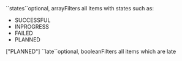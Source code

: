 <tr><td>``states``</td><td>optional, array</td><td>Filters all items with states such as:<ul><li>SUCCESSFUL</li><li>INPROGRESS</li><li>FAILED</li><li>PLANNED</li></ul>
</td><td>["PLANNED"]</td><td></td></tr>
<tr><td>``late``</td><td>optional, boolean</td><td>Filters all items which are late</td><td></td><td></td></tr>
